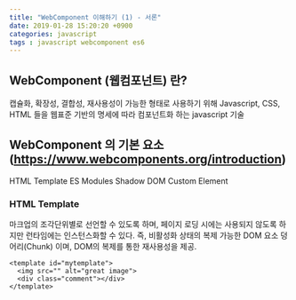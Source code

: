 ```yaml
---
title: "WebComponent 이해하기 (1) - 서론"
date: 2019-01-28 15:20:20 +0900
categories: javascript
tags : javascript webcomponent es6
---
```

## WebComponent (웹컴포넌트) 란?
캡슐화, 확장성, 결합성, 재사용성이 가능한 형태로 사용하기 위해  Javascript, CSS, HTML 들을 웹표준 기반의 명세에 따라 컴포넌트화 하는 javascript 기술

## WebComponent 의 기본 요소 (https://www.webcomponents.org/introduction)
HTML Template
ES Modules 
Shadow DOM
Custom Element

### HTML Template
마크업의 조각단위별로 선언할 수 있도록 하며, 페이지 로딩 시에는 사용되지 않도록 하지만 런타임에는 인스턴스화할 수 있다.
즉, 비활성화 상태의 복제 가능한 DOM 요소 덩어리(Chunk) 이며, DOM의 복제를 통한 재사용성을 제공.

```
<template id="mytemplate">
  <img src="" alt="great image">
  <div class="comment"></div>
</template>
```
